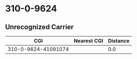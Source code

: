 # 310-0-9624
## Unrecognized Carrier


| CGI | Nearest CGI | Distance |
|-----|-------------|----------|
| 310-0-9624-41091074 |  | 0.0 |
